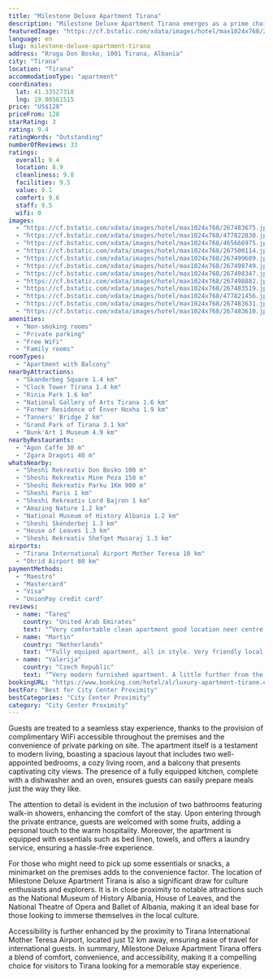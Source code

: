 ```yaml
---
title: "Milestone Deluxe Apartment Tirana"
description: "Milestone Deluxe Apartment Tirana emerges as a prime choice for travelers seeking comfort and convenience in the heart of Tirana."
featuredImage: "https://cf.bstatic.com/xdata/images/hotel/max1024x768/267483675.jpg?k=1ff7e687f4b0254e7b6a030e2e64c9efdbda42841cf3643e271e2544d6daa43c&o=&hp=1"
language: en
slug: milestone-deluxe-apartment-tirana
address: "Rruga Don Bosko, 1001 Tirana, Albania"
city: "Tirana"
location: "Tirana"
accommodationType: "apartment"
coordinates:
  lat: 41.33527318
  lng: 19.80561515
price: "US$128"
priceFrom: 128
starRating: 3
rating: 9.4
ratingWords: "Outstanding"
numberOfReviews: 33
ratings:
  overall: 9.4
  location: 8.9
  cleanliness: 9.8
  facilities: 9.5
  value: 9.1
  comfort: 9.6
  staff: 9.5
  wifi: 0
images:
  - "https://cf.bstatic.com/xdata/images/hotel/max1024x768/267483675.jpg?k=1ff7e687f4b0254e7b6a030e2e64c9efdbda42841cf3643e271e2544d6daa43c&o=&hp=1"
  - "https://cf.bstatic.com/xdata/images/hotel/max1024x768/477822830.jpg?k=c63d5c5aee7bfc247e338a0ebe0589b2fe5a455cac82b46e4295cc335e34dd28&o=&hp=1"
  - "https://cf.bstatic.com/xdata/images/hotel/max1024x768/465666975.jpg?k=a07e99f4c645631e080f651343d19a14fcb7f8cec9853780b29596ac4314e76f&o=&hp=1"
  - "https://cf.bstatic.com/xdata/images/hotel/max1024x768/267500114.jpg?k=bea74396e9b3a08d20d087c6299daa4710ce37deac14da6bca7fa094e72049b2&o=&hp=1"
  - "https://cf.bstatic.com/xdata/images/hotel/max1024x768/267499689.jpg?k=6310bcfcb81eea95c7b9c342275b9e37d15d6284d8b5646e1f26bf06cf33369c&o=&hp=1"
  - "https://cf.bstatic.com/xdata/images/hotel/max1024x768/267498749.jpg?k=3e65f017924680c705ae364775769fcbaa278deab411e1cc653809307d404240&o=&hp=1"
  - "https://cf.bstatic.com/xdata/images/hotel/max1024x768/267498347.jpg?k=5454b5641a36592c86d76710dc494ce00079a245007d937e44ff05360c04bf40&o=&hp=1"
  - "https://cf.bstatic.com/xdata/images/hotel/max1024x768/267498882.jpg?k=79aa84114e78595704c7a3e16a1119599d923588082e714544c5fbee3a19355f&o=&hp=1"
  - "https://cf.bstatic.com/xdata/images/hotel/max1024x768/267483519.jpg?k=08957b60536437ac779e68a3731f8ba045c836b2843b176f8cdc401ced7d68b5&o=&hp=1"
  - "https://cf.bstatic.com/xdata/images/hotel/max1024x768/477821456.jpg?k=189839bef0d19b1b88e71123044f8945a0aac5508f57c81c4bd0a98edf9547db&o=&hp=1"
  - "https://cf.bstatic.com/xdata/images/hotel/max1024x768/267483631.jpg?k=b580a3fec60e31c3aa9d8f759da0468539fdb535f96e10128fe2b79d4cae584d&o=&hp=1"
  - "https://cf.bstatic.com/xdata/images/hotel/max1024x768/267483610.jpg?k=2534d48714b466fbb8a64fd65f730c195a04cc51ce0d42cbc6aeaa470e6026dd&o=&hp=1"
amenities:
  - "Non-smoking rooms"
  - "Private parking"
  - "Free WiFi"
  - "Family rooms"
roomTypes:
  - "Apartment with Balcony"
nearbyAttractions:
  - "Skanderbeg Square 1.4 km"
  - "Clock Tower Tirana 1.4 km"
  - "Rinia Park 1.6 km"
  - "National Gallery of Arts Tirana 1.6 km"
  - "Former Residence of Enver Hoxha 1.9 km"
  - "Tanners' Bridge 2 km"
  - "Grand Park of Tirana 3.1 km"
  - "Bunk'Art 1 Museum 4.9 km"
nearbyRestaurants:
  - "Agon Caffe 30 m"
  - "Zgara Dragoti 40 m"
whatsNearby:
  - "Sheshi Rekreativ Don Bosko 100 m"
  - "Sheshi Rekreativ Mine Peza 150 m"
  - "Sheshi Rekreativ Parku 1Km 900 m"
  - "Sheshi Paris 1 km"
  - "Sheshi Rekreativ Lord Bajron 1 km"
  - "Amazing Nature 1.2 km"
  - "National Museum of History Albania 1.2 km"
  - "Sheshi Skënderbej 1.3 km"
  - "House of Leaves 1.3 km"
  - "Sheshi Rekreativ Shefqet Musaraj 1.3 km"
airports:
  - "Tirana International Airport Mother Teresa 10 km"
  - "Ohrid Airport 80 km"
paymentMethods:
  - "Maestro"
  - "Mastercard"
  - "Visa"
  - "UnionPay credit card"
reviews:
  - name: "Tareq"
    country: "United Arab Emirates"
    text: "“Very comfortable clean apartment good location neer centre.”"
  - name: "Martin"
    country: "Netherlands"
    text: "“Fully equiped apartment, all in style. Very friendly local shops downstairs. Good parkingplace underneath the building directly next to the elevator.”"
  - name: "Valerija"
    country: "Czech Republic"
    text: "“Very modern furnished apartment. A little further from the center, but it was easy to get to. The owner was very willing to help us and it was easy to arrange the handover of the keys.”"
bookingURL: "https://www.booking.com/hotel/al/luxury-apartment-tirane.en-gb.html?aid=8035640"
bestFor: "Best for City Center Proximity"
bestCategories: "City Center Proximity"
category: "City Center Proximity"
---
```


Guests are treated to a seamless stay experience, thanks to the provision of complimentary WiFi accessible throughout the premises and the convenience of private parking on site. The apartment itself is a testament to modern living, boasting a spacious layout that includes two well-appointed bedrooms, a cozy living room, and a balcony that presents captivating city views. The presence of a fully equipped kitchen, complete with a dishwasher and an oven, ensures guests can easily prepare meals just the way they like.

The attention to detail is evident in the inclusion of two bathrooms featuring walk-in showers, enhancing the comfort of the stay. Upon entering through the private entrance, guests are welcomed with some fruits, adding a personal touch to the warm hospitality. Moreover, the apartment is equipped with essentials such as bed linen, towels, and offers a laundry service, ensuring a hassle-free experience.

For those who might need to pick up some essentials or snacks, a minimarket on the premises adds to the convenience factor. The location of Milestone Deluxe Apartment Tirana is also a significant draw for culture enthusiasts and explorers. It is in close proximity to notable attractions such as the National Museum of History Albania, House of Leaves, and the National Theatre of Opera and Ballet of Albania, making it an ideal base for those looking to immerse themselves in the local culture.

Accessibility is further enhanced by the proximity to Tirana International Mother Teresa Airport, located just 12 km away, ensuring ease of travel for international guests. In summary, Milestone Deluxe Apartment Tirana offers a blend of comfort, convenience, and accessibility, making it a compelling choice for visitors to Tirana looking for a memorable stay experience.